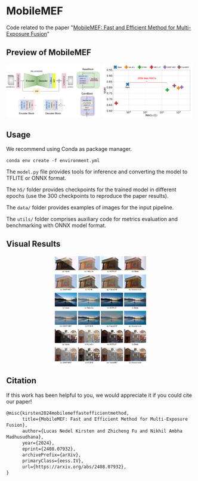 # MobileMEF
Code related to the paper "[MobileMEF: Fast and Efficient Method for Multi-Exposure Fusion](https://arxiv.org/abs/2408.07932)"

## Preview of MobileMEF

<p float="center">
  <img src="assets/model.PNG" width="50%" />
  <img src="assets/overview.PNG" width="48%" />
</p>

## Usage

We recommend using Conda as package manager.

```
conda env create -f environment.yml
```

The ```model.py``` file provides tools for inference and converting the model to TFLITE or ONNX format.

The ```h5/``` folder provides checkpoints for the trained model in different epochs (use the 300 checkpoints to reproduce the paper results).

The ```data/``` folder provides examples of images for the input pipeline.

The ```utils/``` folder comprises auxiliary code for metrics evaluation and benchmarking with ONNX model format.

## Visual Results

<p align="center">
  <img src="assets/results.png" width="50%">
</p>

## Citation

If this work has been helpful to you, we would appreciate it if you could cite our paper! 

```
@misc{kirsten2024mobilemeffastefficientmethod,
      title={MobileMEF: Fast and Efficient Method for Multi-Exposure Fusion}, 
      author={Lucas Nedel Kirsten and Zhicheng Fu and Nikhil Ambha Madhusudhana},
      year={2024},
      eprint={2408.07932},
      archivePrefix={arXiv},
      primaryClass={eess.IV},
      url={https://arxiv.org/abs/2408.07932}, 
}
```
